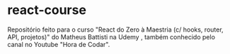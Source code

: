 # react-course
Repositório feito para o curso "React do Zero à Maestria (c/ hooks, router, API, projetos)"  do Matheus Battisti na Udemy , também conhecido pelo canal no Youtube "Hora de Codar".
